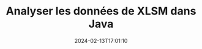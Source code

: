 ---
############################# Static ############################
layout: "auto-gen-parser"
date: 2024-02-13T17:01:10
draft: false
otherformats: 

############################# Head ############################
head_title: "Analyser les données de XLSM dans Java"
head_description: "Analysez rapidement les données des documents dans Java."

############################# Header ############################
title: "Analyser les données de XLSM dans Java"
description: "Analysez les données de XLSM avec quelques lignes de code Java."
bg_image: "https://cms.admin.containerize.com/templates/aspose/App_Themes/V3/images/bg/header1.png"
bg_overlay: false
button:
    enable: true
    icon: "fas fa-arrow-down"
    label: "Télécharger la version d'essai gratuite"
    link: "https://downloads.groupdocs.com/parser/java"

############################# SubMenu ############################
submenu:
    enable: true

    left:
        img_alt: "GroupDocs.Parser for Java"
        image: "https://cms.admin.containerize.com/templates/groupdocs/images/product-logos/90x90-noborder/groupdocs-parser-java.png"
        product: "GroupDocs.Parser"
        platform: "Java"

    middle:
        button:

            # button loop
            - link: "https://apireference.groupdocs.com/parser/java"
              text: "Référence API"

            # button loop
            - link: "https://github.com/groupdocs-parser"
              text: "Exemples de codes"

            # button loop
            - link: "https://products.groupdocs.app/parser/family"
              text: "Démos en direct"

            # button loop
            - link: "https://purchase.groupdocs.com/pricing/parser/java"
              text: "Tarification"

    right:
        link_download: "https://downloads.groupdocs.com/parser"
        link_learn: "https://docs.groupdocs.com/parser/java"
        link_buy: "https://purchase.groupdocs.com"

############################# About ############################
about:
    enable: true
    title: "Analyser les données avec des modèles dans GroupDocs.Parser for Java"
    content: |
        Les modèles peuvent grandement améliorer l'efficacité, la précision et la cohérence de l'extraction de données à partir de documents. GroupDocs.Parser for Java fournit une solution puissante pour travailler avec des modèles.
        
        Avec GroupDocs.Parser for Java, vous pouvez facilement créer des modèles pour différents types de documents, y compris les documents PDF et Microsoft Word. Vous pouvez également utiliser des modèles pour l'analyse par lots de plusieurs documents.

        Les meilleures pratiques pour travailler avec des modèles dans GroupDocs.Parser for Java incluent l'utilisation d'identificateurs uniques et le test approfondi des modèles avant le déploiement. Avec GroupDocs.Parser for Java, vous pouvez optimiser l'extraction des données et obtenir de meilleurs résultats.

        Téléchargez et essayez GroupDocs.Parser for Java dès aujourd'hui pour simplifier vos tâches d'analyse de documents et améliorer votre productivité. Notre documentation et nos ressources d'assistance sont disponibles pour vous aider à démarrer et à réussir.

        En savoir plus sur l'analyse de documents dans la [documentation](https://docs.groupdocs.com/parser/java/working-with-templates/).

############################# More ############################
more:
    enable: true
    title_left: "Configuration requise"
    content_left: |
        GroupDocs.Parser for Java Les API sont prises en charge sur toutes les principales plates-formes et systèmes d'exploitation. Avant d'exécuter le code ci-dessous, assurez-vous que les prérequis suivants sont installés sur votre système.
        
        * Systèmes d'exploitation : Microsoft Windows, Linux, MacOS
        * Environnements de développement : NetBeans, Intellij IDEA, Eclipse, etc.
        * Cadres
        * Téléchargez la dernière version de GroupDocs.Parser for Java depuis [Maven](https://repository.groupdocs.com/webapp/#/artifacts/browse/tree/General/repo/com/groupdocs/groupdocs-parser)

    title_right: "Pourquoi utiliser GroupDocs.Parser for Java"
    content_right: |
        * Prise en charge de l'extraction de texte brut à partir de tous les documents pris en charge    
        * Analyse de documents via des modèles définis par l'utilisateur    
        * Prise en charge complète de l'extraction de texte structuré    
        * Recherche de texte par mot-clé ainsi que par expression régulière    
        * Extraire du texte formaté, des métadonnées, des images, des conteneurs et des pièces jointes    
        * Extraire la table des matières pour certains formats de document pris en charge    
        * Analyser les données de formulaire de PDF documents    
        * Extraire les hyperliens du document           

############################# Demos ############################
demos:
    enable: true
    title: "Démos en direct - Analyser les données de XLSM en ligne"
    content: |
       Analysez les données du fichier XLSM dès maintenant en visitant le site Web [GroupDocs.Parser Live Demos](https://products.groupdocs.app/parser/xlsm).
       La démo en direct présente les avantages suivants.
        
############################# About Formats ############################
about_formats:
    enable: true

############################# More Formats ############################
more_formats:
    enable: true
    title: "Analyser les données d'autres formats de document"
    content: |
        API d'analyse de documents Java pour les formats de fichiers et les images. Extrayez les données pour certains des formats de fichiers populaires comme indiqué ci-dessous.

############################# Back to top ###############################
back_to_top:
    enable: true
---